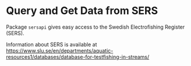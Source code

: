 # Query and Get Data from SERS

Package `sersapi` gives easy access to the Swedish Electrofishing Register (SERS).

Information about SERS is available at <https://www.slu.se/en/departments/aquatic-resources1/databases/database-for-testfishing-in-streams/>
